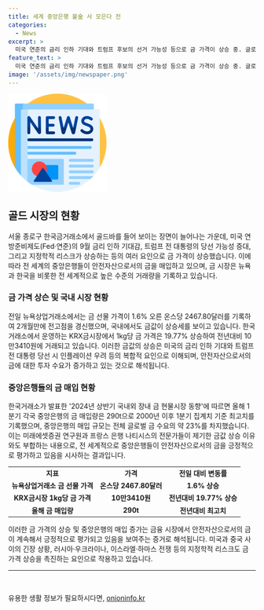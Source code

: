 ```yaml
---
title: 세계 중앙은행 불金 사 모은다 전
categories:
  - News
excerpt: >
  미국 연준의 금리 인하 기대와 트럼프 후보의 선거 가능성 등으로 금 가격이 상승 중. 글로벌 지정학적 리스크로 안전자산으로서의 금에 대한 수요도 늘어나고 있는 상황. 한국 시간으로 17일 오후 4시 30분, 금값은 전날보다 0.14% 하락한 온스당 2465.65달러에 거래 중. 러시아와 우크라이나의 전쟁, 중국과 대만 간의 긴장 등으로 중앙은행들이 안전자산으로 금을 매입하는 추세. 전체 글로벌 금 수요의 약 23%를 차지하고 있으며, 신흥국에서의 금 매수세가 높아지고 있음.
feature_text: >
  미국 연준의 금리 인하 기대와 트럼프 후보의 선거 가능성 등으로 금 가격이 상승 중. 글로벌 지정학적 리스크로 안전자산으로서의 금에 대한 수요도 늘어나고 있는 상황. 한국 시간으로 17일 오후 4시 30분, 금값은 전날보다 0.14% 하락한 온스당 2465.65달러에 거래 중. 러시아와 우크라이나의 전쟁, 중국과 대만 간의 긴장 등으로 중앙은행들이 안전자산으로 금을 매입하는 추세. 전체 글로벌 금 수요의 약 23%를 차지하고 있으며, 신흥국에서의 금 매수세가 높아지고 있음.
image: '/assets/img/newspaper.png'
---
```


<p><img src="/assets/img/newspaper.png" alt="kimp 속보" /></p>

<h2 data-ke-size="size26">골드 시장의 현황</h2>

<p data-ke-size="size16">서울 종로구 한국금거래소에서 골드바를 들어 보이는 장면이 늘어나는 가운데, 미국 연방준비제도(Fed·연준)의 9월 금리 인하 기대감, 트럼프 전 대통령의 당선 가능성 증대, 그리고 지정학적 리스크가 상승하는 등의 여러 요인으로 금 가격이 상승했습니다. 이에 따라 전 세계의 중앙은행들이 안전자산으로서의 금을 매입하고 있으며, 금 시장은 뉴욕과 한국을 비롯한 전 세계적으로 높은 수준의 거래량을 기록하고 있습니다.</p>

<h3 data-ke-size="size24">금 가격 상슨 및 국내 시장 현황</h3>

<p data-ke-size="size16">전일 뉴욕상업거래소에서는 금 선물 가격이 1.6% 오른 온스당 2467.80달러를 기록하여 2개월만에 전고점을 경신했으며, 국내에서도 금값이 상승세를 보이고 있습니다. 한국거래소에서 운영하는 KRX금시장에서 1kg당 금 가격은 19.77% 상승하여 전년대비 10만3410원에 거래되고 있습니다. 이러한 금값의 상승은 미국의 금리 인하 기대와 트럼프 전 대통령 당선 시 인플레이션 우려 등의 복합적 요인으로 이해되며, 안전자산으로서의 금에 대한 투자 수요가 증가하고 있는 것으로 해석됩니다.</p>

<h3 data-ke-size="size24">중앙은행들의 금 매입 현황</h3>

<p data-ke-size="size16">한국거래소가 발표한 '2024년 상반기 국내외 장내 금 현물시장 동향'에 따르면 올해 1분기 각국 중앙은행의 금 매입량은 290t으로 2000년 이후 1분기 집계치 기준 최고치를 기록했으며, 중앙은행의 매입 규모는 전체 글로벌 금 수요의 약 23%를 차지했습니다. 이는 미래에셋증권 연구원과 프랑스 은행 나티시스의 전문가들이 제기한 금값 상승 이유와도 부합하는 내용으로, 전 세계적으로 중앙은행들이 안전자산으로서의 금을 긍정적으로 평가하고 있음을 시사하는 결과입니다.</p>

<table>
    <tr>
        <td style="text-align: center; height: 17px;"><b>지표</b></td>
        <td style="text-align: center; height: 17px;"><b>가격</b></td>
        <td style="text-align: center; height: 17px;"><b>전일 대비 변동률</b></td>
    </tr>
    <tr>
        <td style="text-align: center; height: 17px;"><b>뉴욕상업거래소 금 선물 가격</b></td>
        <td style="text-align: center; height: 17px;"><b>온스당 2467.80달러</b></td>
        <td style="text-align: center; height: 17px;"><b>1.6% 상승</b></td>
    </tr>
    <tr>
        <td style="text-align: center; height: 17px;"><b>KRX금시장 1kg당 금 가격</b></td>
        <td style="text-align: center; height: 17px;"><b>10만3410원</b></td>
        <td style="text-align: center; height: 17px;"><b>전년대비 19.77% 상승</b></td>
    </tr>
    <tr>
        <td style="text-align: center; height: 17px;"><b>올해 금 매입량</b></td>
        <td style="text-align: center; height: 17px;"><b>290t</b></td>
        <td style="text-align: center; height: 17px;"><b>전년대비 최고치</b></td>
    </tr>
</table>

<p data-ke-size="size16">이러한 금 가격의 상승 및 중앙은행의 매입 증가는 금융 시장에서 안전자산으로서의 금이 계속해서 긍정적으로 평가되고 있음을 보여주는 증거로 해석됩니다. 미국과 중국 사이의 긴장 상황, 러시아·우크라이나, 이스라엘·하마스 전쟁 등의 지정학적 리스크도 금 가격 상승을 촉진하는 요인으로 작용하고 있습니다.</p>

<hr>

<p data-ke-size="size16">&nbsp;</p>
유용한 생활 정보가 필요하시다면, <a href="https://onioninfo.kr" rel="dofollow">onioninfo.kr</a>


